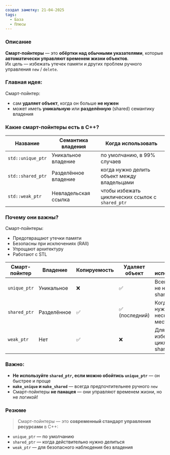```yaml
---
создал заметку: 21-04-2025
tags:
  - База
  - Плюсы
---
```

### Описание
**Смарт-пойнтеры** — это **обёртки над обычными указателями**, которые **автоматически управляют временем жизни объектов**.  
Их цель — избежать утечек памяти и других проблем ручного управления `new` / `delete`.

### Главная идея:
Смарт-пойнтер:
- сам **удаляет объект**, когда он больше **не нужен**
- может иметь **уникальную** или **разделённую** (shared) семантику владения

### Какие смарт-пойнтеры есть в C++?
|Название|Семантика владения|Когда использовать|
|---|---|---|
|`std::unique_ptr`|Уникальное владение|по умолчанию, в 99% случаев|
|`std::shared_ptr`|Разделённое владение|когда нужно делить объект между владельцами|
|`std::weak_ptr`|Невладельская ссылка|чтобы избежать циклических ссылок с `shared_ptr`|
### Почему они важны?
Смарт-пойнтеры:
- Предотвращают утечки памяти
- Безопасны при исключениях (RAII)
- Упрощают архитектуру
- Работают с STL

| Смарт-пойнтер | Владение    | Копируемость | Удаляет объект | Когда использовать                     |
| ------------- | ----------- | ------------ | -------------- | -------------------------------------- |
| `unique_ptr`  | Уникальное  | ❌            | ✅              | Всегда, если не нужен share            |
| `shared_ptr`  | Разделённое | ✅            | ✅ (последний)  | Когда объект нужен в нескольких местах |
| `weak_ptr`    | Нет         | ✅            | ❌              | Для избежания циклов shared_ptr        |
### Важно:
- **Не используйте `shared_ptr`, если можно обойтись `unique_ptr`** — он быстрее и проще
- **`make_unique` и `make_shared`** — всегда предпочтительнее ручного `new`
- Смарт-пойнтеры **не панацея** — они управляют временем жизни, но не логикой!

### Резюме
>Смарт-пойнтеры — это **современный стандарт управления ресурсами** в C++:
- `unique_ptr` — по умолчанию
- `shared_ptr` — когда действительно нужно делиться
- `weak_ptr` — для безопасного наблюдения без владения